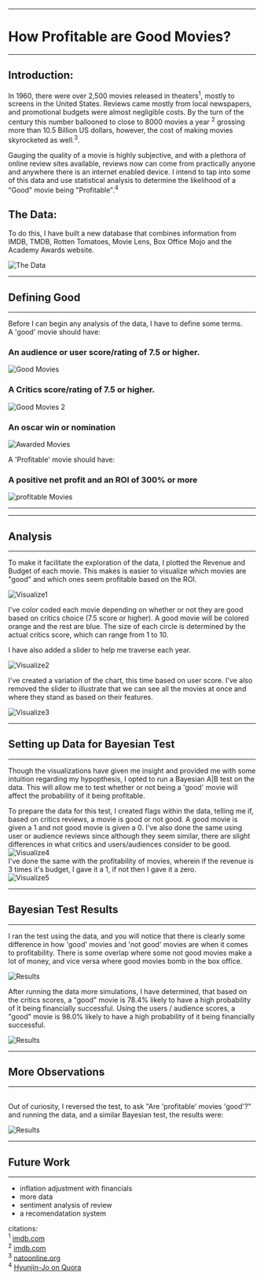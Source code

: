------------------------------
# How Profitable are Good Movies?
-----------------------------

## Introduction:

In 1960, there were over 2,500 movies released in theaters<sup>1</sup>, mostly to screens in the United States. Reviews came mostly from local newspapers, and promotional budgets were almost negligible costs. By the turn of the century this number ballooned to close to 8000 movies a year <sup>2</sup> grossing more than 10.5 Billion US dollars, however, the cost of making movies skyrocketed as well.<sup>3</sup>. 

Gauging the quality of a movie is highly subjective, and with a plethora of online review sites available, reviews now can come from practically anyone and anywhere there is an internet enabled device. I intend to tap into some of this data and use statistical analysis to determine the likelihood of a "Good" movie being "Profitable".<sup>4</sup>

## The Data:

To do this, I have built a new database that combines information from IMDB, TMDB, Rotten Tomatoes, Movie Lens, Box Office Mojo  and the Academy Awards website. 

![The Data](images/thedata.png)

------------------------
## Defining Good
------------------------

Before I can begin any analysis of the data, I have to define some terms.
<br>
A 'good' movie should have: <br>
### An audience or user score/rating of 7.5 or higher. 
![Good Movies](images/Quality_user_score.png)

### A Critics score/rating of 7.5 or higher. 
![Good Movies 2](images/Quality_critic_score.png)

### An oscar win or nomination 
![Awarded Movies](images/nods.png)

A 'Profitable' movie should have: <br>
### A positive net profit and an ROI of 300% or more

![profitable Movies](images/agg_financials.png)

--------------------------


------------------------
## Analysis
------------------------
To make it facilitate the exploration of the data, I plotted the Revenue and Budget of each movie. 
This makes is easier to visualize which movies are "good" and which ones seem profitable based on the ROI.

![Visualize1](images/vis_colors.gif) <br>

I've color coded each movie depending on whether or not they are good based on critics choice (7.5 score or higher). A good movie will be colored orange and the rest are blue.
The size of each circle is determined by the actual critics score, which can range from 1 to 10.

I have also added a slider to help me traverse each year. 




![Visualize2](images/vis_slider.gif)<br>

I've created a variation of the chart, this time based on user score. I've also removed the slider to illustrate that we can see all the movies at once and where they stand as based on their features.

![Visualize3](images/topmovie.png)<br>

------------------------
## Setting up Data for Bayesian Test
------------------------

Though the visualizations have given me insight and provided me with some intuition regarding my hypopthesis, I opted to run a Bayesian A|B test on the data. This will allow me to test whether or not being a 'good' movie will affect the probability of it being profitable.

To prepare the data for this test, I created flags within the data, telling me if, based on critics reviews, a movie is good or not good. A good movie is given a 1 and not good movie is given a 0. 
I've also done the same using user or audience reviews since although they seem similar, there are slight differences in what critics and users/audiences consider to be good. 
<br>
![Visualize4](images/goodvnotgood_data.png)<br>
I've done the same with the profitability of movies, wherein if the revenue is 3 times it's budget, I gave it a 1, if not then I gave it a zero.
<br>
![Visualize5](images/profitornot.png)<br>

------------------------

## Bayesian Test Results
------------------------

I ran the test using the data, and you will notice that there is clearly some difference in how 'good' movies and 'not good' movies are when it comes to profitability. There is some overlap where some not good movies make a lot of money, and vice versa where good movies bomb in the box office.<br>

![Results](images/critics_success.png)<br>

After running the data more simulations, I have determined, that based on the critics scores, a "good" movie is 78.4% likely to have a high probability of it being financially successful. 
Using the users / audience scores, a "good" movie is 98.0% likely to have a high probability of it being financially successful. <br>

![Results](images/conclusion2.png)<br>

------------------------
## More Observations
------------------------
<br>
Out of curiosity, I reversed the test, to ask "Are 'profitable' movies 'good'?"
and running the data, and a similar Bayesian test, the results were:<br>

![Results](images/alt_conclusion.png)<br>

------------------------
## Future Work
------------------------
  - inflation adjustment with financials
  - more data
  - sentiment analysis of review
  - a recomendatation system

citations:<br>
<sup>1</sup> [imdb.com](https://www.imdb.com/search/title/?year=1960&title_type=feature&) <br>
<sup>2</sup> [imdb.com](https://www.imdb.com/search/title/?year=2010&title_type=feature&) <br>
<sup>3</sup> [natoonline.org](https://www.natoonline.org/data/boxoffice/ )<br>
<sup>4</sup> [Hyunjin-Jo on Quora](https://www.quora.com/How-much-should-a-big-budget-movie-make-at-the-box-office-relative-to-its-production-cost-to-be-considered-to-be-a-likely-financial-success/answer/Hyunjin-Jo)





